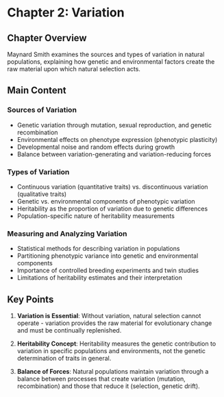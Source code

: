 # Chapter 2: Variation

## Chapter Overview
Maynard Smith examines the sources and types of variation in natural populations, explaining how genetic and environmental factors create the raw material upon which natural selection acts.

## Main Content

### Sources of Variation
- Genetic variation through mutation, sexual reproduction, and genetic recombination
- Environmental effects on phenotype expression (phenotypic plasticity)
- Developmental noise and random effects during growth
- Balance between variation-generating and variation-reducing forces

### Types of Variation
- Continuous variation (quantitative traits) vs. discontinuous variation (qualitative traits)
- Genetic vs. environmental components of phenotypic variation
- Heritability as the proportion of variation due to genetic differences
- Population-specific nature of heritability measurements

### Measuring and Analyzing Variation
- Statistical methods for describing variation in populations
- Partitioning phenotypic variance into genetic and environmental components
- Importance of controlled breeding experiments and twin studies
- Limitations of heritability estimates and their interpretation

## Key Points

1. **Variation is Essential**: Without variation, natural selection cannot operate - variation provides the raw material for evolutionary change and must be continually replenished.

2. **Heritability Concept**: Heritability measures the genetic contribution to variation in specific populations and environments, not the genetic determination of traits in general.

3. **Balance of Forces**: Natural populations maintain variation through a balance between processes that create variation (mutation, recombination) and those that reduce it (selection, genetic drift).